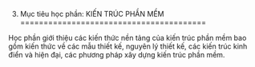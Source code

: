 3. Mục tiêu học phần: KIẾN TRÚC PHẦN MỀM
========================================

Học phần giới thiệu các kiến thức nền tảng của kiến trúc phần mềm bao
gồm kiến thức về các mẫu thiết kế, nguyên lý thiết kế, các kiến trúc
kinh điển và hiện đại, các phương pháp xây dựng kiến trúc phần mềm.

